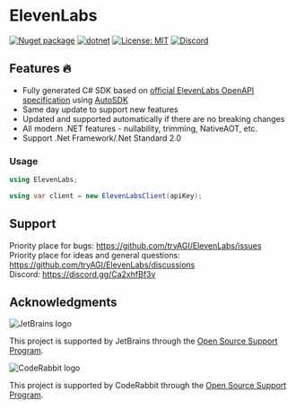 # ElevenLabs

[![Nuget package](https://img.shields.io/nuget/vpre/ElevenLabs)](https://www.nuget.org/packages/ElevenLabs/)
[![dotnet](https://github.com/tryAGI/ElevenLabs/actions/workflows/dotnet.yml/badge.svg?branch=main)](https://github.com/tryAGI/ElevenLabs/actions/workflows/dotnet.yml)
[![License: MIT](https://img.shields.io/github/license/tryAGI/ElevenLabs)](https://github.com/tryAGI/ElevenLabs/blob/main/LICENSE.txt)
[![Discord](https://img.shields.io/discord/1115206893015662663?label=Discord&logo=discord&logoColor=white&color=d82679)](https://discord.gg/Ca2xhfBf3v)

## Features 🔥
- Fully generated C# SDK based on [official ElevenLabs OpenAPI specification](https://raw.githubusercontent.com/elevenlabs/elevenlabs-docs/refs/heads/main/fern/apis/api/openapi.json) using [AutoSDK](https://github.com/HavenDV/AutoSDK)
- Same day update to support new features
- Updated and supported automatically if there are no breaking changes
- All modern .NET features - nullability, trimming, NativeAOT, etc.
- Support .Net Framework/.Net Standard 2.0

### Usage
```csharp
using ElevenLabs;

using var client = new ElevenLabsClient(apiKey);
```

## Support

Priority place for bugs: https://github.com/tryAGI/ElevenLabs/issues  
Priority place for ideas and general questions: https://github.com/tryAGI/ElevenLabs/discussions  
Discord: https://discord.gg/Ca2xhfBf3v  

## Acknowledgments

![JetBrains logo](https://resources.jetbrains.com/storage/products/company/brand/logos/jetbrains.png)

This project is supported by JetBrains through the [Open Source Support Program](https://jb.gg/OpenSourceSupport).

![CodeRabbit logo](https://opengraph.githubassets.com/1c51002d7d0bbe0c4fd72ff8f2e58192702f73a7037102f77e4dbb98ac00ea8f/marketplace/coderabbitai)

This project is supported by CodeRabbit through the [Open Source Support Program](https://github.com/marketplace/coderabbitai).
